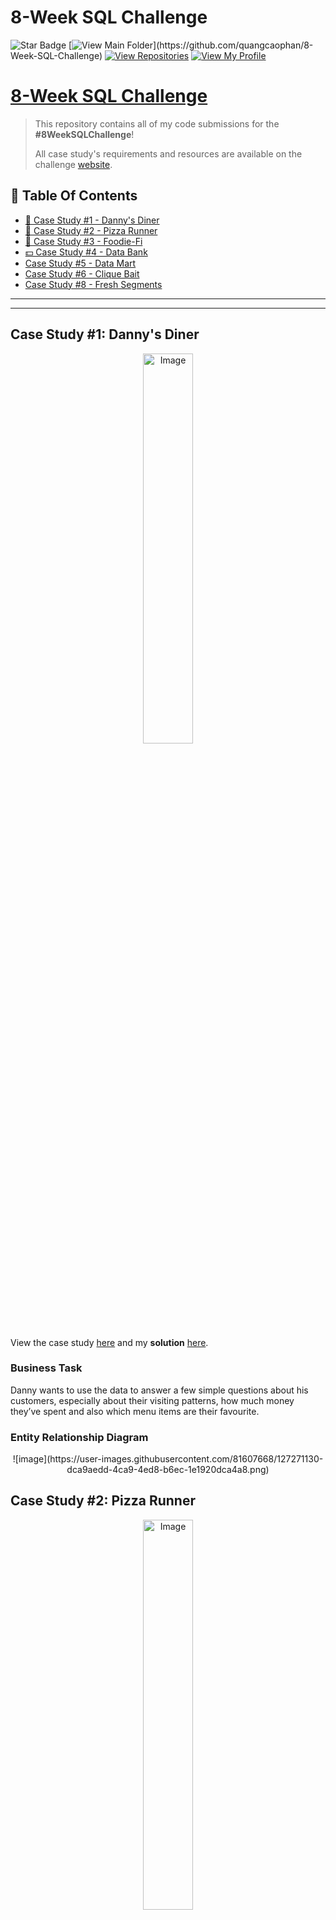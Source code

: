 # 8-Week SQL Challenge
![Star Badge](https://img.shields.io/static/v1?label=%F0%9F%8C%9F&message=If%20Useful&style=style=flat&color=BC4E99)
[![View Main Folder](https://img.shields.io/badge/View-Main_Folder-971901?)](https://github.com/quangcaophan/8-Week-SQL-Challenge)
[![View Repositories](https://img.shields.io/badge/View-My_Repositories-blue?logo=GitHub)](https://github.com/quangcaophan?tab=repositories)
[![View My Profile](https://img.shields.io/badge/View-My_Profile-green?logo=GitHub)](https://github.com/quangcaophan)

# [8-Week SQL Challenge](https://8weeksqlchallenge.com)
> This repository contains all of my code submissions for the **#8WeekSQLChallenge**! 
>
> All case study's requirements and resources are available on the challenge [website](https://8weeksqlchallenge.com).

## 📕  Table Of Contents
* [🍜 Case Study #1 - Danny's Diner](#-case-study-1-dannys-diner)
* [🍕 Case Study #2 - Pizza Runner](#-case-study-2-pizza-runner)
* [🥑 Case Study #3 - Foodie-Fi](#-case-study-3-foodie-fi)
* [💵 Case Study #4 - Data Bank](#-case-study-4-data-bank)
* [Case Study #5 - Data Mart](#case-study-5-data-mart)
* [Case Study #6 - Clique Bait](#case-study-6-clique-bait)
* [Case Study #8 - Fresh Segments](#case-study-8-fresh-segments)
---

***

## Case Study #1: Danny's Diner 
<p align="center">
<img width=40% height=40% img src="https://user-images.githubusercontent.com/81607668/127727503-9d9e7a25-93cb-4f95-8bd0-20b87cb4b459.png" alt="Image" width="500" height="520">

View the case study [here](https://8weeksqlchallenge.com/case-study-1/) and my **solution** [here](https://github.com/quangcaophan/8-Week-Sql-Challenge/tree/main/8%20Week%20SQL%20Challenge/Case%20Study%20%231%20-%20Danny's%20Diner).

### Business Task
Danny wants to use the data to answer a few simple questions about his customers, especially about their visiting patterns, how much money they’ve spent and also which menu items are their favourite. 

### Entity Relationship Diagram
<p align="center">
![image](https://user-images.githubusercontent.com/81607668/127271130-dca9aedd-4ca9-4ed8-b6ec-1e1920dca4a8.png)


## Case Study #2: Pizza Runner
<p align="center">
<img width=40% height=40% img src="https://user-images.githubusercontent.com/81607668/127271856-3c0d5b4a-baab-472c-9e24-3c1e3c3359b2.png" alt="Image" width="500" height="520">

View the case study [here](https://8weeksqlchallenge.com/case-study-2/) and my **solution** [here](https://github.com/quangcaophan/8-Week-Sql-Challenge/tree/main/8%20Week%20SQL%20Challenge/Case%20Study%20%232%20-%20Pizza%20Runner/A.%20Pizza%20Metrics).

### Business Task
Danny is expanding his new Pizza Empire and at the same time, he wants to Uberize it, so Pizza Runner was launched!

Danny started by recruiting “runners” to deliver fresh pizza from Pizza Runner Headquarters (otherwise known as Danny’s house) and also maxed out his credit card to pay freelance developers to build a mobile app to accept orders from customers. 

### Entity Relationship Diagram
<p align="center">
![image](https://user-images.githubusercontent.com/81607668/127271531-0b4da8c7-8b24-4a14-9093-0795c4fa037e.png)



